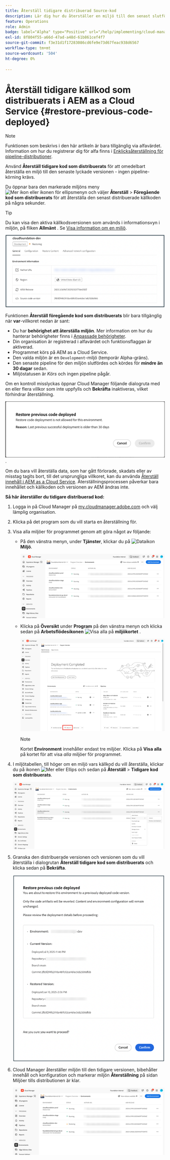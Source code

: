 ```yaml
---
title: Återställ tidigare distribuerad Source-kod
description: Lär dig hur du återställer en miljö till den senast slutförda bygg&emarginalen; ingen pipeline-körning krävs.
feature: Operations
role: Admin
badge: label="Alpha" type="Positive" url="/help/implementing/cloud-manager/release-notes/current.md#gitlab-bitbucket"
exl-id: 8f804f55-a66d-47ad-a48d-61b861cef4f7
source-git-commit: f3e31d1f17283086cd6fe9e73d67feac938d6567
workflow-type: tm+mt
source-wordcount: '504'
ht-degree: 0%

---
```


# Återställ tidigare källkod som distribuerats i AEM as a Cloud Service {#restore-previous-code-deployed}

>[!NOTE]
>
>Funktionen som beskrivs i den här artikeln är bara tillgänglig via alfavärdet. Information om hur du registrerar dig för alfa finns i [Enklicksåterställning för pipeline-distributioner](/help/implementing/cloud-manager/release-notes/current.md##one-click-rollback).

Använd **Återställ tidigare kod som distribuerats** för att omedelbart återställa en miljö till den senaste lyckade versionen - ingen pipeline-körning krävs.

Du öppnar bara den markerade miljöns meny ![Mer ikon eller ikonen för ellipsmenyn](https://spectrum.adobe.com/static/icons/workflow_18/Smock_More_18_N.svg) och väljer **Återställ** > **Föregående kod som distribuerats** för att återställa den senast distribuerade källkoden på några sekunder.

>[!TIP]
>
>Du kan visa den aktiva källkodsversionen som används i informationsvyn i miljön, på fliken **Allmänt** . Se [Visa information om en miljö](/help/implementing/cloud-manager/manage-environments.md#viewing-environment).
>
>![Source-kodversionen används](/help/operations/assets/environments-view-details-sourcecodeversion.png)

Funktionen **Återställ föregående kod som distribuerats** blir bara tillgänglig när **var**-villkoret nedan är sant:

* Du har **behörighet att återställa miljön**. Mer information om hur du hanterar behörigheter finns i [Anpassade behörigheter](/help/implementing/cloud-manager/custom-permissions.md).
* Din organisation är registrerad i alfavärdet och funktionsflaggan är aktiverad.
* Programmet körs på AEM as a Cloud Service.
* Den valda miljön är en `Development`-miljö (temporär Alpha-gräns).
* Den senaste pipeline för den miljön slutfördes och kördes för **mindre än 30 dagar** sedan.
* Miljöstatusen är *Körs* och ingen pipeline pågår.

Om en kontroll misslyckas öppnar Cloud Manager följande dialogruta med en eller flera villkor som inte uppfylls och **Bekräfta** inaktiveras, vilket förhindrar återställning.

![Dialogrutan Återställ tidigare kod för distribuerat fel](/help/operations/assets/restore-previous-code-deployment-not-allowed.png).

Om du bara vill återställa data, som har gått förlorade, skadats eller av misstag tagits bort, till det ursprungliga villkoret, kan du använda [Återställ innehåll i AEM as a Cloud Service](/help/operations/restore.md). Återställningsprocessen påverkar bara innehållet och källkoden och versionen av AEM ändras inte.

**Så här återställer du tidigare distribuerad kod:**

1. Logga in på Cloud Manager på [my.cloudmanager.adobe.com](https://my.cloudmanager.adobe.com/) och välj lämplig organisation.

1. Klicka på det program som du vill starta en återställning för.

1. Visa alla miljöer för programmet genom att göra något av följande:

   * På den vänstra menyn, under **Tjänster**, klickar du på ![Dataikon](https://spectrum.adobe.com/static/icons/workflow_18/Smock_Data_18_N.svg) **Miljö**.

     ![Fliken Miljö](assets/environments-1.png)

   * Klicka på **Översikt** under **Program** på den vänstra menyn och klicka sedan på **Arbetsflödesikonen** ![Visa alla](https://spectrum.adobe.com/static/icons/workflow_18/Smock_Workflow_18_N.svg) på **miljökortet** .

     ![Visa alla alternativ](assets/environments-2.png)

     >[!NOTE]
     >
     >Kortet **Environment** innehåller endast tre miljöer. Klicka på **Visa alla** på kortet för att visa *alla* miljöer för programmet.

1. I miljötabellen, till höger om en miljö vars källkod du vill återställa, klickar du på ikonen ![Mer eller Ellips ](https://spectrum.adobe.com/static/icons/workflow_18/Smock_More_18_N.svg) och sedan på **Återställ** > **Tidigare kod som distribuerats**.

   ![Återställ tidigare alternativ för koddistribution från ellipsmenyn](/help/operations/assets/restore-previous-code-deployed-menu.png)

1. Granska den distribuerade versionen och versionen som du vill återställa i dialogrutan **Återställ tidigare kod som distribuerats** och klicka sedan på **Bekräfta**.

   ![Återställ föregående dialogruta för koddistribution](/help/operations/assets/restore-previous-code-deployed-dialogbox.png)

1. Cloud Manager återställer miljön till den tidigare versionen, bibehåller innehåll och konfiguration och markerar miljön **Återställning** på sidan Miljöer tills distributionen är klar.

   ![Återställer aktiveringen](/help/operations/assets/restore-previous-code-deployed-restoring.png)
